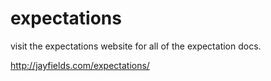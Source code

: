 # expectations

visit the expectations website for all of the expectation docs.

<a href="http://jayfields.com/expectations/">http://jayfields.com/expectations/</a>
